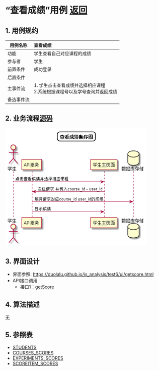 # “查看成绩”用例 [返回](../README.md)

## 1. 用例规约

|用例名称|查看成绩|
|-------|:-------------|
|功能|学生查看自己对应课程的成绩|
|参与者|学生|
|前置条件| 成功登录|
|后置条件||
|主事件流| 1. 学生点击查看成绩并选择相应课程<br/>2.系统根据课程号以及学号查询并返回成绩<br/>|
|备选事件流||

## 2. 业务流程[源码](../顺序图/查看成绩.puml)
 ![查看成绩](../images/顺序图/查看实验成绩.png)


## 3. 界面设计
- 界面参照: https://duolalu.github.io/is_analysis/test6/ui/getscore.html
- API接口调用
    - 接口1：[getScore](../接口/getScore.md)

## 4. 算法描述 
无
## 5. 参照表
- [STUDENTS](../数据库设计.md/#STUDENTS)
- [COURSES_SCORES](../数据库设计.md/#COURSES_SCORES)
- [EXPERIMENTS_SCORES](../数据库设计.md/#EXPERIMENTS_SCORES)
- [SCOREITEM_SCORES](../数据库设计.md/#SCOREITEM_SCORES)
